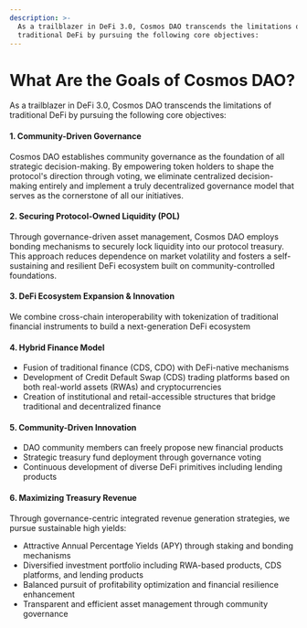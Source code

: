 ```yaml
---
description: >-
  As a trailblazer in DeFi 3.0, Cosmos DAO transcends the limitations of
  traditional DeFi by pursuing the following core objectives:
---
```


# What Are the Goals of Cosmos DAO?

As a trailblazer in DeFi 3.0, Cosmos DAO transcends the limitations of traditional DeFi by pursuing the following core objectives:

#### 1. Community-Driven Governance

Cosmos DAO establishes community governance as the foundation of all strategic decision-making. By empowering token holders to shape the protocol's direction through voting, we eliminate centralized decision-making entirely and implement a truly decentralized governance model that serves as the cornerstone of all our initiatives.

#### 2. Securing Protocol-Owned Liquidity (POL)

Through governance-driven asset management, Cosmos DAO employs bonding mechanisms to securely lock liquidity into our protocol treasury. This approach reduces dependence on market volatility and fosters a self-sustaining and resilient DeFi ecosystem built on community-controlled foundations.

#### 3. DeFi Ecosystem Expansion & Innovation

We combine cross-chain interoperability with tokenization of traditional financial instruments to build a next-generation DeFi ecosystem

#### 4. Hybrid Finance Model

*  Fusion of traditional finance (CDS, CDO) with DeFi-native mechanisms
* Development of Credit Default Swap (CDS) trading platforms based on both real-world assets (RWAs) and cryptocurrencies
* Creation of institutional and retail-accessible structures that bridge traditional and decentralized finance

#### 5. Community-Driven Innovation

*  DAO community members can freely propose new financial products
* Strategic treasury fund deployment through governance voting
* Continuous development of diverse DeFi primitives including lending products

#### 6. Maximizing Treasury Revenue

Through governance-centric integrated revenue generation strategies, we pursue sustainable high yields:

* Attractive Annual Percentage Yields (APY) through staking and bonding mechanisms
* Diversified investment portfolio including RWA-based products, CDS platforms, and lending products
* Balanced pursuit of profitability optimization and financial resilience enhancement
* Transparent and efficient asset management through community governance
